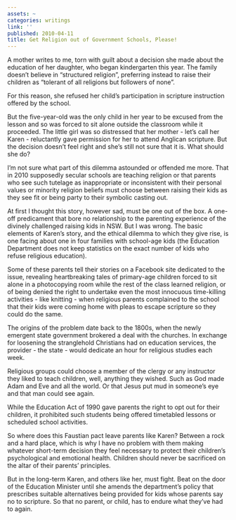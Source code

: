 ```yaml
---
assets: ~
categories: writings
link: ''
published: 2010-04-11
title: Get Religion out of Government Schools, Please!
---
```

A mother writes to me, torn with guilt about a decision she made about
the education of her daughter, who began kindergarten this year. The
family doesn’t believe in “structured religion”, preferring instead to
raise their children as “tolerant of all religions but followers of
none”.

For this reason, she refused her child’s participation in scripture
instruction offered by the school.

But the five-year-old was the only child in her year to be excused from
the lesson and so was forced to sit alone outside the classroom while it
proceeded. The little girl was so distressed that her mother - let’s
call her Karen - reluctantly gave permission for her to attend Anglican
scripture. But the decision doesn’t feel right and she’s still not sure
that it is. What should she do?

I’m not sure what part of this dilemma astounded or offended me more.
That in 2010 supposedly secular schools are teaching religion or that
parents who see such tutelage as inappropriate or inconsistent with
their personal values or minority religion beliefs must choose between
raising their kids as they see fit or being party to their symbolic
casting out.

At first I thought this story, however sad, must be one out of the box.
A one-off predicament that bore no relationship to the parenting
experience of the divinely challenged raising kids in NSW. But I was
wrong. The basic elements of Karen’s story, and the ethical dilemma to
which they give rise, is one facing about one in four families with
school-age kids (the Education Department does not keep statistics on
the exact number of kids who refuse religious education).

Some of these parents tell their stories on a Facebook site dedicated to
the issue, revealing heartbreaking tales of primary-age children forced
to sit alone in a photocopying room while the rest of the class learned
religion, or of being denied the right to undertake even the most
innocuous time-killing activities - like knitting - when religious
parents complained to the school that their kids were coming home with
pleas to escape scripture so they could do the same.

The origins of the problem date back to the 1800s, when the newly
emergent state government brokered a deal with the churches. In exchange
for loosening the stranglehold Christians had on education services, the
provider - the state - would dedicate an hour for religious studies each
week.

Religious groups could choose a member of the clergy or any instructor
they liked to teach children, well, anything they wished. Such as God
made Adam and Eve and all the world. Or that Jesus put mud in someone’s
eye and that man could see again.

While the Education Act of 1990 gave parents the right to opt out for
their children, it prohibited such students being offered timetabled
lessons or scheduled school activities.

So where does this Faustian pact leave parents like Karen? Between a
rock and a hard place, which is why I have no problem with them making
whatever short-term decision they feel necessary to protect their
children’s psychological and emotional health. Children should never be
sacrificed on the altar of their parents’ principles.

But in the long-term Karen, and others like her, must fight. Beat on the
door of the Education Minister until she amends the department’s policy
that prescribes suitable alternatives being provided for kids whose
parents say no to scripture. So that no parent, or child, has to endure
what they’ve had to again.